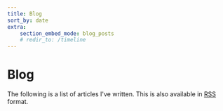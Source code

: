 ```yaml
---
title: Blog
sort_by: date
extra:
    section_embed_mode: blog_posts
    # redir_to: /timeline
---
```


# Blog

The following is a list of articles I've written. This is also available in [RSS](/rss.xml) format.